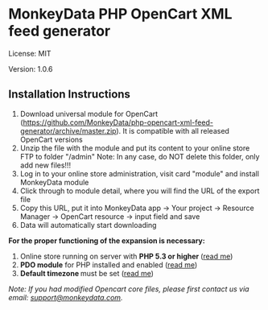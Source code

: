 # MonkeyData PHP OpenCart XML feed generator

License: MIT

Version: 1.0.6

## Installation Instructions
1. Download universal module for OpenCart (https://github.com/MonkeyData/php-opencart-xml-feed-generator/archive/master.zip). It is compatible with all released OpenCart versions
2. Unzip the file with the module and put its content to your online store FTP to folder "/admin"
Note: In any case, do NOT delete this folder, only add new files!!!
3. Log in to your online store administration, visit card "module" and install MonkeyData module
4. Click through to module detail, where you will find the URL of the export file
5. Copy this URL, put it into MonkeyData app -> Your project -> Resource Manager -> OpenCart resource -> input field and save
6. Data will automatically start downloading


**For the proper functioning of the expansion is necessary:**

1. Online store running on server with <b>PHP 5.3 or higher </b>(<a href="https://developers.monkeydata.com/sources/opencart/opencart-module-requirements#1" target="_blank">read me</a>)
2. <b>PDO module</b> for PHP installed and enabled (<a href="https://developers.monkeydata.com/sources/opencart/opencart-module-requirements#2" target="_blank">read me</a>)
3. <b>Default timezone </b>must be set&nbsp;(<a href="https://developers.monkeydata.com/sources/opencart/opencart-module-requirements#3" target="_blank">read me</a>)

<i>Note: If you had modified Opencart core files, please first contact us via email: <a href="mailto:support@monkeydata.com" target="">support@monkeydata.com</a>.</i>